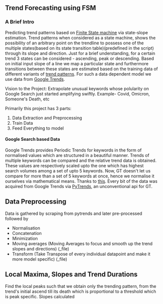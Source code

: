 ## Trend Forecasting using FSM

### A Brief Intro
Predicting trend patterns based on <a href='https://en.wikipedia.org/wiki/Finite-state_machine'>Finite State machine</a> via state-slope estimation. Trend patterns when considered as a state machine, shows the possibility of an arbitrary point on the trendline to possess one of the multiple states(based on its state transition table)(predefined in the script) through its slope and direction. 
Just for a brief understanding, for a certain trend 3 states can be considered - ascending, peak or descending. Based on initial input slope of a line we map a particular state and furthermore transitions between these states are estimated based on the training data of different variants of <a href='https://www.ig.com/en/trading-strategies/10-chart-patterns-every-trader-needs-to-know-190514'>trend patterns</a>. For such a data dependent model we use data from <a href='https://trends.google.com/trends'>Google Trends</a>. 

Vision to the Project: Extrapolate unusual keywords whose polularity on Google Search just started amplifying swiftly. Example- Covid, Omicron, Someone's Death, etc

Primarily this project has 3 parts:
1. Data Extraction and Preprocessing
2. Train Data
3. Feed Everything to model


#### Google Search based Data
Google Trends provides Periodic Trends for keywords in the form of normalised values which are structured in a beautiful manner. Trends of multiple keywords can be compared and the relative trend data is obtained. These values are respectively scaled upto the one which has highest search volumes among a set of upto 5 keywords. Now, GT doesn't let us compare for more than a set of 5 keywords at once, hence we normalise it ourselves via mathematical means. Thanks to <a href='https://towardsdatascience.com/using-google-trends-at-scale-1c8b902b6bfa#:~:text=Currently%2C%20the%20public%2Dfacing%20Google,of%20all%20the%20major%20candidates.'>this</a>.
Every bit of the data was acquired from Google Trends via <a href='https://pypi.org/project/pytrends/'>PyTrends</a>, an unconventional api for GT.

## Data Preprocessing
Data is gathered by scraping from pytrends and later pre-processed followed by 
- Normalisation
- Concatenation 
- Minimization
- Moving averages (Moving Averages to focus and smooth up the trend slopes and directions) (_file)
- Transform (Take Transpose of every individual datapoint and make it more model specific) (_file)

## Local Maxima, Slopes and Trend Durations
Find the local peaks such that we obtain only the trending pattern, from the trend's initial ascend till its death which is proportional to a threshold which is peak specific.
Slopes calculated
 
